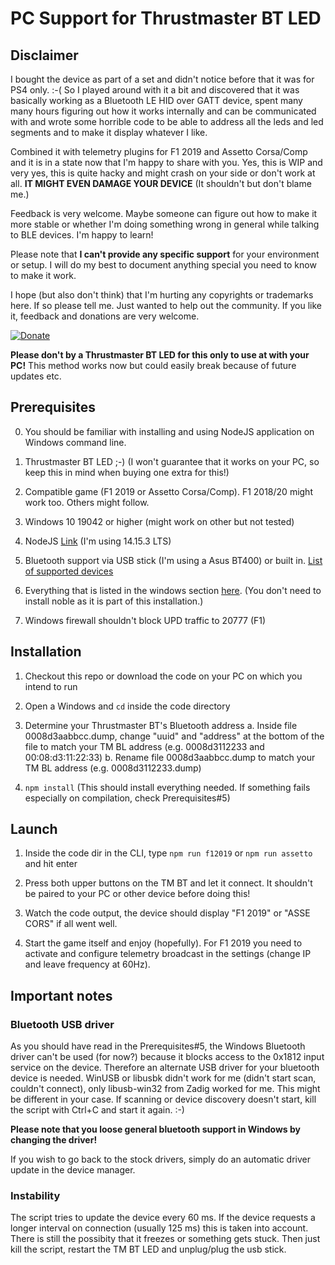 
  

# PC Support for Thrustmaster BT LED

  

  

## Disclaimer

I bought the device as part of a set and didn't notice before that it was for PS4 only. :-( So I played around with it a bit and discovered that it was basically working as a Bluetooth LE HID over GATT device, spent many many hours figuring out how it works internally and can be communicated with and wrote some horrible code to be able to address all the leds and led segments and to make it display whatever I like.

Combined it with telemetry plugins for F1 2019 and Assetto Corsa/Comp and it is in a state now that I'm happy to share with you. Yes, this is WIP and very yes, this is quite hacky and might crash on your side or don't work at all. **IT MIGHT EVEN DAMAGE YOUR DEVICE** (It shouldn't but don't blame me.)

  

Feedback is very welcome. Maybe someone can figure out how to make it more stable or whether I'm doing something wrong in general while talking to BLE devices. I'm happy to learn!

  

Please note that **I can't provide any specific support** for your environment or setup. I will do my best to document anything special you need to know to make it work.

  

I hope (but also don't think) that I'm hurting any copyrights or trademarks here. If so please tell me. Just wanted to help out the community. If you like it, feedback and donations are very welcome.

  

[![Donate](https://img.shields.io/badge/Donate-PayPal-green.svg)](https://www.paypal.com/paypalme/mplutka/5)

  

**Please don't by a Thrustmaster BT LED for this only to use at with your PC!** This method works now but could easily break because of future updates etc.

  

## Prerequisites

0. You should be familiar with installing and using NodeJS application on Windows command line.

1. Thrustmaster BT LED ;-) (I won't guarantee that it works on your PC, so keep this in mind when buying one extra for this!)

2. Compatible game (F1 2019 or Assetto Corsa/Comp). F1 2018/20 might work too. Others might follow.

3. Windows 10 19042 or higher (might work on other but not tested)

4. NodeJS [Link](https://nodejs.org/de/download/) (I'm using 14.15.3 LTS)

5. Bluetooth support via USB stick (I'm using a Asus BT400) or built in. [List of supported devices](https://github.com/abandonware/node-bluetooth-hci-socket#windows)

6. Everything that is listed in the windows section [here](https://github.com/mplutka/noble#windows). (You don't need to install noble as it is part of this installation.)

7. Windows firewall shouldn't block UPD traffic to 20777 (F1)

  

## Installation

  

1. Checkout this repo or download the code on your PC on which you intend to run

2. Open a Windows and `cd` inside the code directory

3. Determine your Thrustmaster BT's Bluetooth address
	a. Inside file 0008d3aabbcc.dump, change "uuid" and "address" at the bottom of the file to match your TM BL address (e.g. 0008d3112233 and 00:08:d3:11:22:33)
	b. Rename file 0008d3aabbcc.dump to match your TM BL address (e.g. 0008d3112233.dump)

4.  `npm install` (This should install everything needed. If something fails especially on compilation, check Prerequisites#5)

  

## Launch

1. Inside the code dir in the CLI, type `npm run f12019` or `npm run assetto` and hit enter

2. Press both upper buttons on the TM BT and let it connect. It shouldn't be paired to your PC or other device before doing this!

3. Watch the code output, the device should display "F1 2019" or "ASSE CORS" if all went well.

4. Start the game itself and enjoy (hopefully). For F1 2019 you need to activate and configure telemetry broadcast in the settings (change IP and leave frequency at 60Hz).

  

## Important notes

  

### Bluetooth USB driver

As you should have read in the Prerequisites#5, the Windows Bluetooth driver can't be used (for now?) because it blocks access to the 0x1812 input service on the device. Therefore an alternate USB driver for your bluetooth device is needed. WinUSB or libusbk didn't work for me (didn't start scan, couldn't connect), only libusb-win32 from Zadig worked for me. This might be different in your case. If scanning or device discovery doesn't start, kill the script with Ctrl+C and start it again. :-)

**Please note that you loose general bluetooth support in Windows by changing the driver!**

If you wish to go back to the stock drivers, simply do an automatic driver update in the device manager.

### Instability

The script tries to update the device every 60 ms. If the device requests a longer interval on connection (usually 125 ms) this is taken into account. There is still the possibity that it freezes or something gets stuck. Then just kill the script, restart the TM BT LED and unplug/plug the usb stick.